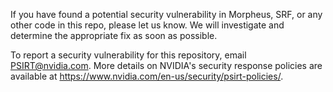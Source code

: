 If you have found a potential security vulnerability in Morpheus, SRF, or any other code in this repo, please let us know. We will investigate and determine the appropriate fix as soon as possible.

To report a security vulnerability for this repository, email PSIRT@nvidia.com. More details on NVIDIA's security response policies are available at https://www.nvidia.com/en-us/security/psirt-policies/.
